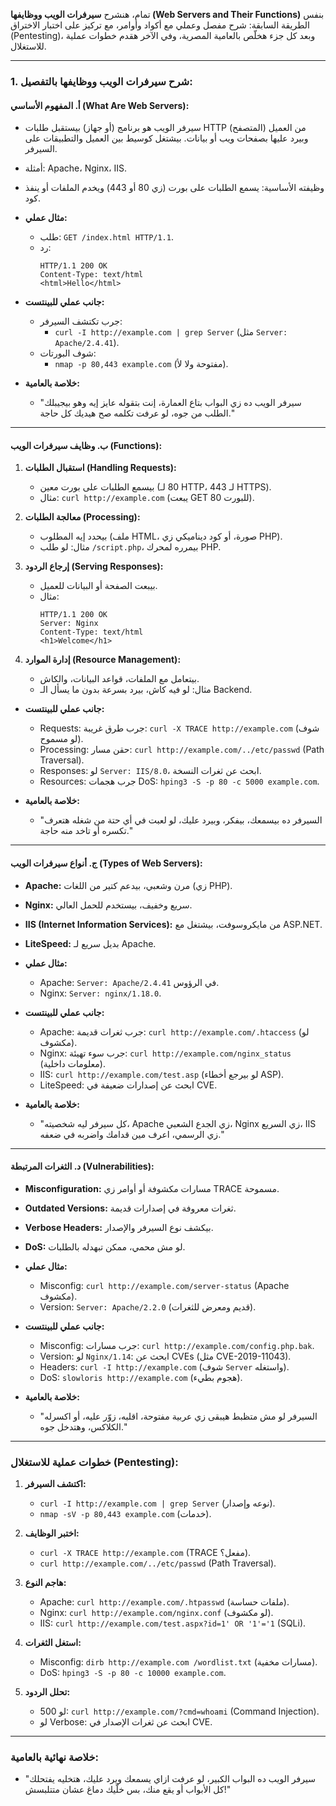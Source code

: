 تمام، هنشرح **سيرفرات الويب ووظايفها (Web Servers and Their Functions)** بنفس الطريقة السابقة: شرح مفصل وعملي مع أكواد وأوامر، مع تركيز على اختبار الاختراق (Pentesting)، وبعد كل جزء هخلّص بالعامية المصرية، وفي الآخر هقدم خطوات عملية للاستغلال.

---

### **1. شرح سيرفرات الويب ووظايفها بالتفصيل:**

#### **أ. المفهوم الأساسي (What Are Web Servers):**
- سيرفر الويب هو برنامج (أو جهاز) بيستقبل طلبات HTTP من العميل (المتصفح) وبيرد عليها بصفحات ويب أو بيانات. بيشتغل كوسيط بين العميل والتطبيقات على السيرفر.
- أمثلة: Apache، Nginx، IIS.
- وظيفته الأساسية: يسمع الطلبات على بورت (زي 80 أو 443) ويخدم الملفات أو ينفذ كود.

- **مثال عملي:**
  - طلب: `GET /index.html HTTP/1.1`.
  - رد: 
    ```
    HTTP/1.1 200 OK
    Content-Type: text/html
    <html>Hello</html>
    ```

- **جانب عملي للبينتست:**
  - جرب تكتشف السيرفر:
    - `curl -I http://example.com | grep Server` (مثل `Server: Apache/2.4.41`).
  - شوف البورتات:
    - `nmap -p 80,443 example.com` (مفتوحة ولا لأ).

- **خلاصة بالعامية:**
  - "سيرفر الويب ده زي البواب بتاع العمارة، إنت بتقوله عايز إيه وهو بيجيبلك الطلب من جوه، لو عرفت تكلمه صح هيديك كل حاجة."

---

#### **ب. وظايف سيرفرات الويب (Functions):**

1. **استقبال الطلبات (Handling Requests):**
   - بيسمع الطلبات على بورت معين (80 لـ HTTP، 443 لـ HTTPS).
   - مثال: `curl http://example.com` (يبعت GET للبورت 80).

2. **معالجة الطلبات (Processing):**
   - بيحدد إيه المطلوب (ملف HTML، صورة، أو كود ديناميكي زي PHP).
   - مثال: لو طلب `/script.php`، بيمرره لمحرك PHP.

3. **إرجاع الردود (Serving Responses):**
   - بيبعت الصفحة أو البيانات للعميل.
   - مثال: 
     ```
     HTTP/1.1 200 OK
     Server: Nginx
     Content-Type: text/html
     <h1>Welcome</h1>
     ```

4. **إدارة الموارد (Resource Management):**
   - بيتعامل مع الملفات، قواعد البيانات، والكاش.
   - مثال: لو فيه كاش، بيرد بسرعة بدون ما يسأل الـ Backend.

- **جانب عملي للبينتست:**
  - Requests: جرب طرق غريبة: `curl -X TRACE http://example.com` (شوف لو مسموح).
  - Processing: حقن مسار: `curl http://example.com/../etc/passwd` (Path Traversal).
  - Responses: لو `Server: IIS/8.0`، ابحث عن ثغرات النسخة.
  - Resources: جرب هجمات DoS: `hping3 -S -p 80 -c 5000 example.com`.

- **خلاصة بالعامية:**
  - "السيرفر ده بيسمعك، بيفكر، وبيرد عليك، لو لعبت في أي حتة من شغله هتعرف تكسره أو تاخد منه حاجة."

---

#### **ج. أنواع سيرفرات الويب (Types of Web Servers):**
- **Apache:** مرن وشعبي، بيدعم كتير من اللغات (زي PHP).
- **Nginx:** سريع وخفيف، بيستخدم للحمل العالي.
- **IIS (Internet Information Services):** من مايكروسوفت، بيشتغل مع ASP.NET.
- **LiteSpeed:** بديل سريع لـ Apache.

- **مثال عملي:**
  - Apache: `Server: Apache/2.4.41` في الرؤوس.
  - Nginx: `Server: nginx/1.18.0`.

- **جانب عملي للبينتست:**
  - Apache: جرب ثغرات قديمة: `curl http://example.com/.htaccess` (لو مكشوف).
  - Nginx: جرب سوء تهيئة: `curl http://example.com/nginx_status` (معلومات داخلية).
  - IIS: `curl http://example.com/test.asp` (لو بيرجع أخطاء ASP).
  - LiteSpeed: ابحث عن إصدارات ضعيفة في CVE.

- **خلاصة بالعامية:**
  - "كل سيرفر ليه شخصيته، Apache زي الجدع الشعبي، Nginx زي السريع، IIS زي الرسمي، اعرف مين قدامك واضربه في ضعفه."

---

#### **د. الثغرات المرتبطة (Vulnerabilities):**
- **Misconfiguration:** مسارات مكشوفة أو أوامر زي TRACE مسموحة.
- **Outdated Versions:** ثغرات معروفة في إصدارات قديمة.
- **Verbose Headers:** بيكشف نوع السيرفر والإصدار.
- **DoS:** لو مش محمي، ممكن تبهدله بالطلبات.

- **مثال عملي:**
  - Misconfig: `curl http://example.com/server-status` (Apache مكشوف).
  - Version: `Server: Apache/2.2.0` (قديم ومعرض للثغرات).

- **جانب عملي للبينتست:**
  - Misconfig: جرب مسارات: `curl http://example.com/config.php.bak`.
  - Version: لو `Nginx/1.14`: ابحث عن CVEs (مثل CVE-2019-11043).
  - Headers: `curl -I http://example.com` (شوف `Server` واستغله).
  - DoS: `slowloris http://example.com` (هجوم بطيء).

- **خلاصة بالعامية:**
  - "السيرفر لو مش متظبط هيبقى زي عربية مفتوحة، اقلبه، زوّر عليه، أو اكسرله الكلاكس، وهتدخل جوه."

---

### **خطوات عملية للاستغلال (Pentesting):**
1. **اكتشف السيرفر:**
   - `curl -I http://example.com | grep Server` (نوعه وإصدار).
   - `nmap -sV -p 80,443 example.com` (خدمات).

2. **اختبر الوظايف:**
   - `curl -X TRACE http://example.com` (TRACE مفعل؟).
   - `curl http://example.com/../etc/passwd` (Path Traversal).

3. **هاجم النوع:**
   - Apache: `curl http://example.com/.htpasswd` (ملفات حساسة).
   - Nginx: `curl http://example.com/nginx.conf` (لو مكشوف).
   - IIS: `curl http://example.com/test.aspx?id=1' OR '1'='1` (SQLi).

4. **استغل الثغرات:**
   - Misconfig: `dirb http://example.com /wordlist.txt` (مسارات مخفية).
   - DoS: `hping3 -S -p 80 -c 10000 example.com`.

5. **تحلل الردود:**
   - لو 500: `curl http://example.com/?cmd=whoami` (Command Injection).
   - لو Verbose: ابحث عن ثغرات الإصدار في CVE.

---

### **خلاصة نهائية بالعامية:**
- "سيرفر الويب ده البواب الكبير، لو عرفت ازاي يسمعك ويرد عليك، هتخليه يفتحلك كل الأبواب أو يقع منك، بس خلّيك دماغ عشان متتلبسش!"